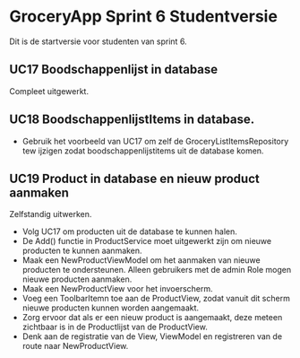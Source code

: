 # GroceryApp Sprint 6 Studentversie
Dit is de startversie voor studenten van sprint 6.

## UC17 Boodschappenlijst in database
Compleet uitgewerkt.

## UC18 BoodschappenlijstItems in database.
- Gebruik het voorbeeld van UC17 om zelf de GroceryListItemsRepository tew ijzigen zodat boodschappenlijstitems uit de database komen.

## UC19 Product in database en nieuw product aanmaken
Zelfstandig uitwerken.
- Volg UC17 om producten uit de database te kunnen halen.
- De Add() functie in ProductService moet uitgewerkt zijn om nieuwe producten te kunnen aanmaken.
- Maak een NewProductViewModel om het aanmaken van nieuwe producten te ondersteunen. Alleen gebruikers met de admin Role mogen nieuwe producten aanmaken.
- Maak een NewProductView voor het invoerscherm.
- Voeg een ToolbarItemn toe aan de ProductView, zodat vanuit dit scherm nieuwe producten kunnen worden aangemaakt.
- Zorg ervoor dat als er een nieuw product is aangemaakt, deze meteen zichtbaar is in de Productlijst van de ProductView.
- Denk aan de registratie van de View, ViewModel en registreren van de route naar NewProductView.

